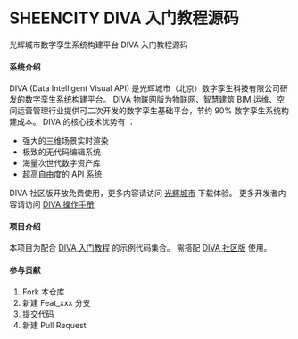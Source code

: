
# SHEENCITY DIVA 入门教程源码

光辉城市数字孪生系统构建平台 DIVA 入门教程源码

#### 系统介绍
DIVA (Data Intelligent Visual API) 是光辉城市（北京）数字孪生科技有限公司研发的数字孪生系统构建平台。
DIVA 物联网版为物联网、智慧建筑 BIM 运维、空间运营管理行业提供可二次开发的数字孪生基础平台，节约 90% 数字孪生系统构建成本。
DIVA 的核心技术优势有 ：

- 强大的三维场景实时渲染
- 极致的无代码编辑系统
- 海量次世代数字资产库
- 超高自由度的 API 系统

DIVA 社区版开放免费使用，更多内容请访问 [光辉城市](https://www.sheencity.com/diva) 下载体验。
更多开发者内容请访问 [DIVA 操作手册](https://bj.sheencity.com/docs/diva/index.html)

#### 项目介绍

本项目为配合 [DIVA 入门教程](https://bj.sheencity.com/docs/diva/index.html#/start/tutorial/intro) 的示例代码集合。
需搭配 [DIVA 社区版](https://www.sheencity.com/diva) 使用。

#### 参与贡献

1.  Fork 本仓库
2.  新建 Feat_xxx 分支
3.  提交代码
4.  新建 Pull Request

